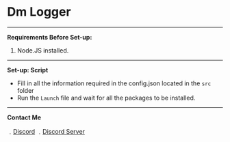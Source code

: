 # Dm Logger

----------
**Requirements Before Set-up:**

1. Node.JS installed.
----------
**Set-up: Script**

- Fill in all the information required in the config.json located in the `src` folder
- Run the `Launch` file and wait for all the packages to be installed.
----------
**Contact Me**

﹒[Discord](https://discord.com/users/805166992432431124)
﹒[Discord Server](https://discord.gg/NNqNFH6h2j)
